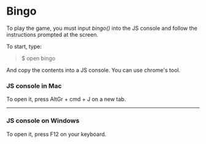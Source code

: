 # Bingo

To play the game, you must input *bingo()* into the JS console and follow the instructions prompted at the screen.

To start, type:

>$ open bingo 

And copy the contents into a JS console. You can use chrome's tool. 

### JS console in Mac

To open it, press AltGr + cmd + J on a new tab.

---
### JS console on Windows

To open it, press F12 on your keyboard.